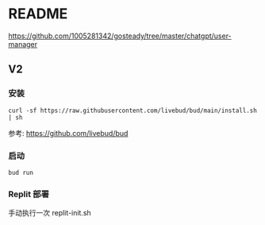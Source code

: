 # README

https://github.com/1005281342/gosteady/tree/master/chatgpt/user-manager

## V2

### 安装

```shell
curl -sf https://raw.githubusercontent.com/livebud/bud/main/install.sh | sh
```

参考: https://github.com/livebud/bud

### 启动
```shell
bud run
```

### Replit 部署

手动执行一次 replit-init.sh